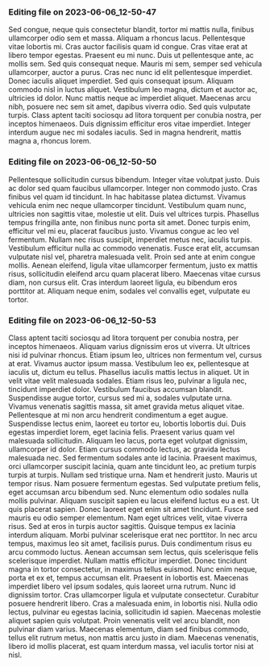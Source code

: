

### Editing file on 2023-06-06_12-50-47

Sed congue, neque quis consectetur blandit, tortor mi mattis nulla, finibus ullamcorper odio sem et massa. Aliquam a rhoncus lacus. Pellentesque vitae lobortis mi. Cras auctor facilisis quam id congue. Cras vitae erat at libero tempor egestas. Praesent eu mi nunc. Duis ut pellentesque ante, ac mollis sem. Sed quis consequat neque. Mauris mi sem, semper sed vehicula ullamcorper, auctor a purus. Cras nec nunc id elit pellentesque imperdiet. Donec iaculis aliquet imperdiet.
Sed quis consequat ipsum. Aliquam commodo nisl in luctus aliquet. Vestibulum leo magna, dictum et auctor ac, ultricies id dolor. Nunc mattis neque ac imperdiet aliquet. Maecenas arcu nibh, posuere nec sem sit amet, dapibus viverra odio. Sed quis vulputate turpis. Class aptent taciti sociosqu ad litora torquent per conubia nostra, per inceptos himenaeos. Duis dignissim efficitur eros vitae imperdiet. Integer interdum augue nec mi sodales iaculis. Sed in magna hendrerit, mattis magna a, rhoncus lorem.




### Editing file on 2023-06-06_12-50-50

Pellentesque sollicitudin cursus bibendum. Integer vitae volutpat justo. Duis ac dolor sed quam faucibus ullamcorper. Integer non commodo justo. Cras finibus vel quam id tincidunt. In hac habitasse platea dictumst. Vivamus vehicula enim nec neque ullamcorper tincidunt. Vestibulum quam nunc, ultricies non sagittis vitae, molestie ut elit. Duis vel ultrices turpis. Phasellus tempus fringilla ante, non finibus nunc porta sit amet. Donec turpis enim, efficitur vel mi eu, placerat faucibus justo. Vivamus congue ac leo vel fermentum.
Nullam nec risus suscipit, imperdiet metus nec, iaculis turpis. Vestibulum efficitur nulla ac commodo venenatis. Fusce erat elit, accumsan vulputate nisl vel, pharetra malesuada velit. Proin sed ante at enim congue mollis. Aenean eleifend, ligula vitae ullamcorper fermentum, justo ex mattis risus, sollicitudin eleifend arcu quam placerat libero. Maecenas vitae cursus diam, non cursus elit. Cras interdum laoreet ligula, eu bibendum eros porttitor at. Aliquam neque enim, sodales vel convallis eget, vulputate eu tortor.




### Editing file on 2023-06-06_12-50-53

Class aptent taciti sociosqu ad litora torquent per conubia nostra, per inceptos himenaeos. Aliquam varius dignissim eros ut viverra. Ut ultrices nisi id pulvinar rhoncus. Etiam ipsum leo, ultrices non fermentum vel, cursus at erat. Vivamus auctor ipsum massa. Vestibulum leo ex, pellentesque at iaculis ut, dictum eu tellus. Phasellus iaculis mattis lectus in aliquet. Ut in velit vitae velit malesuada sodales. Etiam risus leo, pulvinar a ligula nec, tincidunt imperdiet dolor. Vestibulum faucibus accumsan blandit. Suspendisse augue tortor, cursus sed mi a, sodales vulputate urna. Vivamus venenatis sagittis massa, sit amet gravida metus aliquet vitae.
Pellentesque at mi non arcu hendrerit condimentum a eget augue. Suspendisse lectus enim, laoreet eu tortor eu, lobortis lobortis dui. Duis egestas imperdiet lorem, eget lacinia felis. Praesent varius quam vel malesuada sollicitudin. Aliquam leo lacus, porta eget volutpat dignissim, ullamcorper id dolor. Etiam cursus commodo lectus, ac gravida lectus malesuada nec. Sed fermentum sodales ante id lacinia. Praesent maximus, orci ullamcorper suscipit lacinia, quam ante tincidunt leo, ac pretium turpis turpis at turpis. Nullam sed tristique urna. Nam et hendrerit justo. Mauris ut tempor risus. Nam posuere fermentum egestas. Sed vulputate pretium felis, eget accumsan arcu bibendum sed.
Nunc elementum odio sodales nulla mollis pulvinar. Aliquam suscipit sapien eu lacus eleifend luctus eu a est. Ut quis placerat sapien. Donec laoreet eget enim sit amet tincidunt. Fusce sed mauris eu odio semper elementum. Nam eget ultrices velit, vitae viverra risus. Sed at eros in turpis auctor sagittis. Quisque tempus ex lacinia interdum aliquam. Morbi pulvinar scelerisque erat nec porttitor. In nec arcu tempus, maximus leo sit amet, facilisis purus. Duis condimentum risus eu arcu commodo luctus. Aenean accumsan sem lectus, quis scelerisque felis scelerisque imperdiet. Nullam mattis efficitur imperdiet. Donec tincidunt magna in tortor consectetur, in maximus tellus euismod. Nunc enim neque, porta et ex et, tempus accumsan elit. Praesent in lobortis est.
Maecenas imperdiet libero vel ipsum sodales, quis laoreet urna rutrum. Nunc id dignissim tortor. Cras ullamcorper ligula et vulputate consectetur. Curabitur posuere hendrerit libero. Cras a malesuada enim, in lobortis nisi. Nulla odio lectus, pulvinar eu egestas lacinia, sollicitudin id sapien. Maecenas molestie aliquet sapien quis volutpat. Proin venenatis velit vel arcu blandit, non pulvinar diam varius. Maecenas elementum, diam sed finibus commodo, tellus elit rutrum metus, non mattis arcu justo in diam. Maecenas venenatis, libero id mollis placerat, est quam interdum massa, vel iaculis tortor nisi at nisl.


